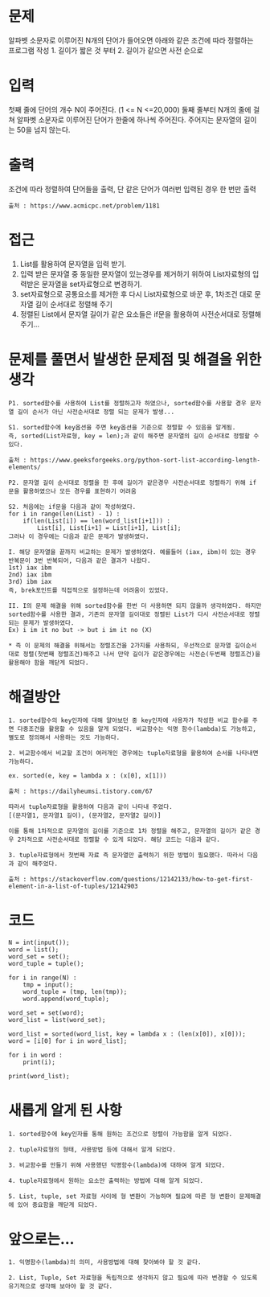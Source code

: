# 문제

알파벳 소문자로 이루어진 N개의 단어가 들어오면 아래와 같은 조건에 따라 정렬하는 프로그램 작성
    1. 길이가 짧은 것 부터
    2. 길이가 같으면 사전 순으로

# 입력

첫째 줄에 단어의 개수 N이 주어진다. (1 <= N <=20,000) 둘째 줄부터 N개의 줄에 걸쳐 알파벳 소문자로 이루어진 단어가 한줄에 하나씩 주어진다. 주어지는 문자열의 길이는 50을 넘지 않는다.

# 출력
조건에 따라 정렬하여 단어들을 출력, 단 같은 단어가 여러번 입력된 경우 한 번만 출력

    출처 : https://www.acmicpc.net/problem/1181

# 접근
 1. List를 활용하여 문자열을 입력 받기.
 2. 입력 받은 문자열 중 동일한 문자열이 있는경우를 제거하기 위하여 List자료형의 입력받은 문자열을 set자료형으로 변경하기.
 3. set자료형으로 공통요소를 제거한 후 다시 List자료형으로 바꾼 후, 1차조건 대로 문자열 길이 순서대로 정렬해 주기
 4. 정렬된 List에서 문자열 길이가 같은 요소들은 if문을 활용하여 사전순서대로 정렬해주기...


# 문제를 풀면서 발생한 문제점 및 해결을 위한 생각
    P1. sorted함수를 사용하여 List를 정렬하고자 하였으나, sorted함수를 사용할 경우 문자열 길이 순서가 아닌 사전순서대로 정렬 되는 문제가 발생...

    S1. sorted함수에 key옵션을 주면 key옵션을 기준으로 정렬할 수 있음을 알게됨. 
    즉, sorted(List자료형, key = len);과 같이 해주면 문자열의 길이 순서대로 정렬할 수 있다.

    출처 : https://www.geeksforgeeks.org/python-sort-list-according-length-elements/

    P2. 문자열 길이 순서대로 정렬을 한 후에 길이가 같은경우 사전순서대로 정렬하기 위해 if문을 활용하였으나 모든 경우를 표현하기 어려움

    S2. 처음에는 if문을 다음과 같이 작성하였다.
    for i in range(len(List) - 1) :
        if(len(List[i]) == len(word_list[i+1])) :
            List[i], List[i+1] = List[i+1], List[i];
    그러나 이 경우에는 다음과 같은 문제가 발생하였다.

    I. 해당 문자열을 끝까지 비교하는 문제가 발생하였다. 예를들어 (iax, ibm)이 있는 경우 반복문이 3번 반복되어, 다음과 같은 결과가 나왔다.
    1st) iax ibm
    2nd) iax ibm
    3rd) ibm iax
    즉, brek포인트를 직접적으로 설정하는데 어려움이 있었다.

    II. I의 문제 해결을 위해 sorted함수를 한번 더 사용하면 되지 않을까 생각하였다. 하지만 sorted함수를 사용한 결과, 기존의 문자열 길이대로 정렬된 List가 다시 사전순서대로 정렬되는 문제가 발생하였다.
    Ex) i im it no but -> but i im it no (X)

    * 즉 이 문제의 해결을 위해서는 정렬조건을 2가지를 사용하되, 우선적으로 문자열 길이순서대로 정렬(첫번째 정렬조건)해주고 나서 만약 길이가 같은경우에는 사전순(두번째 정렬조건)을 활용해야 함을 깨닫게 되었다.


# 해결방안
    1. sorted함수의 key인자에 대해 알아보던 중 key인자에 사용자가 작성한 비교 함수를 주면 다중조건을 활용할 수 있음을 알게 되었다. 비교함수는 익명 함수(lambda)도 가능하고, 별도로 정의해서 사용하는 것도 가능하다.

    2. 비교함수에서 비교할 조건이 여러개인 경우에는 tuple자료형을 활용하여 순서를 나타내면 가능하다.

    ex. sorted(e, key = lambda x : (x[0], x[1]))

    출처 : https://dailyheumsi.tistory.com/67

    따라서 tuple자료형을 활용하여 다음과 같이 나타내 주었다.
    [(문자열1, 문자열1 길이), (문자열2, 문자열2 길이)]

    이를 통해 1차적으로 문자열의 길이를 기준으로 1차 정렬을 해주고, 문자열의 길이가 같은 경우 2차적으로 사전순서대로 정렬할 수 있게 되었다. 해당 코드는 다음과 같다.

    3. tuple자료형에서 첫번째 자료 즉 문자열만 출력하기 위한 방법이 필요했다. 따라서 다음과 같이 해주었다.

    출처 : https://stackoverflow.com/questions/12142133/how-to-get-first-element-in-a-list-of-tuples/12142903


# 코드
    N = int(input());
    word = list();
    word_set = set();
    word_tuple = tuple();

    for i in range(N) :
        tmp = input();
        word_tuple = (tmp, len(tmp));
        word.append(word_tuple);
    
    word_set = set(word);
    word_list = list(word_set);

    word_list = sorted(word_list, key = lambda x : (len(x[0]), x[0]));   
    word = [i[0] for i in word_list];

    for i in word :
        print(i);

    print(word_list);


# 새롭게 알게 된 사항
    1. sorted함수에 key인자를 통해 원하는 조건으로 정렬이 가능함을 알게 되었다.

    2. tuple자료형의 형태, 사용방법 등에 대해서 알게 되었다.

    3. 비교함수를 만들기 위해 사용했던 익명함수(lambda)에 대하여 알게 되었다.

    4. tuple자료형에서 원하는 요소만 출력하는 방법에 대해 알게 되었다.

    5. List, tuple, set 자료형 사이에 형 변환이 가능하며 필요에 따른 형 변환이 문제해결에 있어 중요함을 깨닫게 되었다.


# 앞으로는...
    1. 익명함수(lambda)의 의미, 사용방법에 대해 찾아봐야 할 것 같다.

    2. List, Tuple, Set 자료형을 독립적으로 생각하지 않고 필요에 따라 변경할 수 있도록 유기적으로 생각해 보아야 할 것 같다.










 
